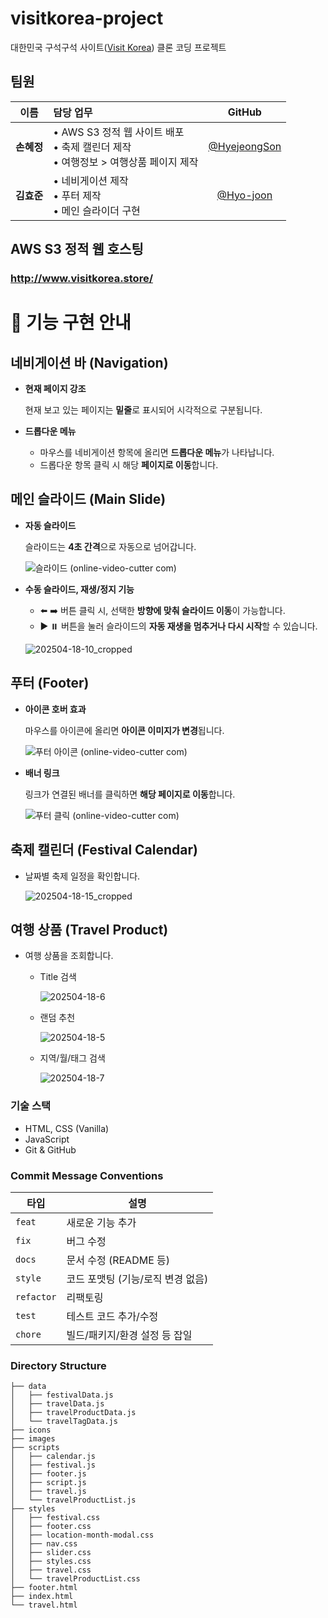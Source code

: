 # visitkorea-project
대한민국 구석구석 사이트([Visit Korea](https://korean.visitkorea.or.kr)) 클론 코딩 프로젝트

## 팀원
| 이름 | 담당 업무 | GitHub |
|:--:|:--|:--:|
| **손혜정** | • AWS S3 정적 웹 사이트 배포<br>• 축제 캘린더 제작<br>• 여행정보 > 여행상품 페이지 제작 | [@HyejeongSon](https://github.com/HyejeongSon) |
| **김효준** | • 네비게이션 제작<br>• 푸터 제작<br>• 메인 슬라이더 구현 | [@Hyo-joon](https://github.com/Hyo-joon) |

## AWS S3 정적 웹 호스팅

### http://www.visitkorea.store/

# 📖 기능 구현 안내

## 네비게이션 바 (Navigation)
- **현재 페이지 강조**
   
  현재 보고 있는 페이지는 **밑줄**로 표시되어 시각적으로 구분됩니다.

- **드롭다운 메뉴**
  
  - 마우스를 네비게이션 항목에 올리면 **드롭다운 메뉴**가 나타납니다.
  - 드롭다운 항목 클릭 시 해당 **페이지로 이동**합니다.

## 메인 슬라이드 (Main Slide)

- **자동 슬라이드**
  
  슬라이드는 **4초 간격**으로 자동으로 넘어갑니다.
  
  ![슬라이드 (online-video-cutter com)](https://github.com/user-attachments/assets/2bae83ce-4e83-4f71-af8a-3063001c0c4b)

- **수동 슬라이드, 재생/정지 기능**
 
  - ⬅️ ➡️ 버튼 클릭 시, 선택한 **방향에 맞춰 슬라이드 이동**이 가능합니다.
  - ▶️ ⏸️ 버튼을 눌러 슬라이드의 **자동 재생을 멈추거나 다시 시작**할 수 있습니다.
    
  ![202504-18-10_cropped](https://github.com/user-attachments/assets/5b90e30f-5017-447b-b808-99872f73cd99)

## 푸터 (Footer)
- **아이콘 호버 효과**
  
  마우스를 아이콘에 올리면 **아이콘 이미지가 변경**됩니다.
  
  ![푸터 아이콘 (online-video-cutter com)](https://github.com/user-attachments/assets/a66b8c7f-b492-4301-bc89-519719415847)

- **배너 링크**

  링크가 연결된 배너를 클릭하면 **해당 페이지로 이동**합니다.
  
  ![푸터 클릭 (online-video-cutter com)](https://github.com/user-attachments/assets/66cb142e-0695-4d10-b526-0fcabab7afec)

## 축제 캘린더 (Festival Calendar)

- 날짜별 축제 일정을 확인합니다.

  ![202504-18-15_cropped](https://github.com/user-attachments/assets/5f48656e-12ad-4826-9807-de53f5f6261f)

## 여행 상품 (Travel Product)

- 여행 상품을 조회합니다.
  
  - Title 검색
    
    ![202504-18-6](https://github.com/user-attachments/assets/c4383944-b39a-4f93-a08f-c513187a3375)

  - 랜덤 추천
    
    ![202504-18-5](https://github.com/user-attachments/assets/a8d583f2-114e-4d1d-a018-8af96cdec61e)

  - 지역/월/태그 검색
    
    ![202504-18-7](https://github.com/user-attachments/assets/7b273330-78ac-4b6e-96d5-b53dc0693cfe)


### 기술 스택
- HTML, CSS (Vanilla)
- JavaScript
- Git & GitHub

### Commit Message Conventions

| 타입 | 설명 |
| --- | --- |
| `feat` | 새로운 기능 추가 |
| `fix` | 버그 수정 |
| `docs` | 문서 수정 (README 등) |
| `style` | 코드 포맷팅 (기능/로직 변경 없음) |
| `refactor` | 리팩토링 |
| `test` | 테스트 코드 추가/수정 |
| `chore` | 빌드/패키지/환경 설정 등 잡일 |

### Directory Structure

```
├── data
│   ├── festivalData.js
│   ├── travelData.js
│   ├── travelProductData.js
│   └── travelTagData.js
├── icons
├── images
├── scripts
│   ├── calendar.js
│   ├── festival.js
│   ├── footer.js
│   ├── script.js
│   ├── travel.js
│   └── travelProductList.js
├── styles
│   ├── festival.css
│   ├── footer.css
│   ├── location-month-modal.css
│   ├── nav.css
│   ├── slider.css
│   ├── styles.css
│   ├── travel.css
│   └── travelProductList.css
├── footer.html
├── index.html
└── travel.html
```


